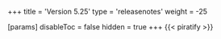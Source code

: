 +++
title = 'Version 5.25'
type = 'releasenotes'
weight = -25

[params]
  disableToc = false
  hidden = true
+++
{{< piratify >}}
